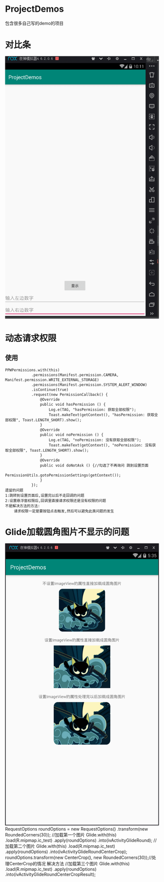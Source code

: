 # ProjectDemos
包含很多自己写的demo的项目
#  对比条
![对比条图片](https://github.com/panpan058/ProjectDemos/raw/master/app/src/main/assets/comparedView.gif)
#   动态请求权限
##  使用
    PPWPermissions.with(this)   
                .permissions(Manifest.permission.CAMERA, Manifest.permission.WRITE_EXTERNAL_STORAGE)    
                .permissions(Manifest.permission.SYSTEM_ALERT_WINDOW)   
                .isContinue(true)        
                .request(new PermissionCallback() { 
                    @Override   
                    public void hasPermission () {  
                        Log.e(TAG, "hasPermission: 获取全部权限");        
                        Toast.makeText(getContext(), "hasPermission: 获取全部权限", Toast.LENGTH_SHORT).show();   
                    }   
                    @Override       
                    public void noPermission () {       
                        Log.e(TAG, "noPermission: 没有获取全部权限");       
                        Toast.makeText(getContext(), "noPermission: 没有获取全部权限", Toast.LENGTH_SHORT).show();          
                    }   
                    @Override       
                    public void doNotAsk () {//勾选了不再询问 跳到设置页面       
                        PermissionUtils.gotoPermissionSettings(getContext());       
                    }       
                }); 
    遗留的问题
    1:跳转到设置页面后,设置完以后不走回调的问题        
    2:设置悬浮窗权限后,回调里直接请求权限还是没有权限的问题   
    不是解决方法的方法:
        请求权限一定是要按钮点击触发,然后可以避免此类问题的发生    
#   Glide加载圆角图片不显示的问题
![Glide加载圆角图片](https://github.com/panpan058/ProjectDemos/raw/master/app/src/main/assets/glideRound.png)
          RequestOptions roundOptions = new RequestOptions()
                    .transform(new RoundedCorners(30));
            //加载第一个图片
            Glide.with(this)
                    .load(R.mipmap.ic_test)
                    .apply(roundOptions)
                    .into(ivActivityGlideRound);
            //加载第二个图片
            Glide.with(this)
                    .load(R.mipmap.ic_test)
                    .apply(roundOptions)
                    .into(ivActivityGlideRoundCenterCrop);
            roundOptions.transform(new CenterCrop(), new RoundedCorners(30));//处理CenterCrop的情况 解决方法
            //加载第三个图片
            Glide.with(this)
                    .load(R.mipmap.ic_test)
                    .apply(roundOptions)
                    .into(ivActivityGlideRoundCenterCropResult);        